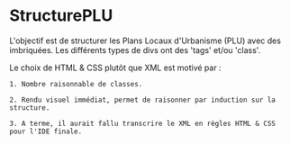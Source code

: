 # StructurePLU


L'objectif est de structurer les Plans Locaux d'Urbanisme (PLU) avec des <divs> imbriquées. Les différents types de divs ont des 'tags' et/ou 'class'. 
  
  
  Le choix de HTML & CSS plutôt que XML est motivé par : 
  
    1. Nombre raisonnable de classes. 
    
    2. Rendu visuel immédiat, permet de raisonner par induction sur la structure. 
    
    3. A terme, il aurait fallu transcrire le XML en règles HTML & CSS pour l'IDE finale. 
